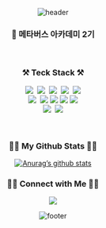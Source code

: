 
<div align="center">

![header](https://capsule-render.vercel.app/api?type=waving&color=gradient&height=300&section=header&text=Hyojin's%20Github&fontAlignY=40&fontSize=100&desc=ꉂꉂ(ᵔᗜᵔ*)&descAlignY=65&animation=twinkling)

<h3>🔭 메타버스 아카데미 2기</h3>
<br>
<h3>⚒️ Teck Stack ⚒️</h3>
<p align="center">
  <img src="https://img.shields.io/badge/Java-007396?style=flat-square&logo=Java&logoColor=white"/></a>&nbsp
  <img src="https://img.shields.io/badge/Spring-6DB33F?style=flat-square&logo=Spring&logoColor=white"/></a>&nbsp
  <img src="https://img.shields.io/badge/SpringBoot-6DB33F?style=flat-square&logo=SpringBoot&logoColor=white"/></a>&nbsp 
  <img src="https://img.shields.io/badge/Mysql-4479A1?style=flat-square&logo=mysql&logoColor=white"/></a>&nbsp 
  <img src="https://img.shields.io/badge/MongoDB-47A248?style=flat-square&logo=MongoDB&logoColor=white">
  
  <br>
  <img src="https://img.shields.io/badge/Javascript-ffb13b?style=flat-square&logo=javascript&logoColor=white"/></a>&nbsp 
  <img src="https://img.shields.io/badge/Html5-E34F26?style=flat-square&logo=html5&logoColor=white"> 
  <img src="https://img.shields.io/badge/CSS-1572B6?style=flat-square&logo=css3&logoColor=white"> 
  <img src="https://img.shields.io/badge/React-61DAFB?style=flat-square&logo=react&logoColor=black"> 
  <img src="https://img.shields.io/badge/Node.js-339933?style=flat-square&logo=Node.js&logoColor=white">
  
  <br>
  <img src="https://img.shields.io/badge/AWS-232F3E?style=flat-square&logo=AmazonAWS&logoColor=white"/></a>&nbsp 
  <img src="https://img.shields.io/badge/Github-181717?style=flat-square&logo=github&logoColor=white">
</p>
<br>
<h3>👩‍💻 My Github Stats 👩‍💻</h3>

[![Anurag’s github stats](https://github-readme-stats.vercel.app/api?username=hodin030)](https://github.com/hodin030)

<h3> 🤝🏻 Connect with Me 🤝🏻 </h3>

<p align="center">
  <!--<a href="https://velog.io/@hyeinisfree"><img src="https://img.shields.io/badge/Tech%20Blog-11B48A?style=flat-square&logo=Vimeo&logoColor=white&link=https://velog.io/@hyeinisfree"/></a>&nbsp
  <a href="https://www.instagram.com/dev.dobby/"><img src="https://img.shields.io/badge/Instagram-E4405F?style=flat-square&logo=Instagram&logoColor=white&link=https://www.instagram.com/hye_inisfree/"/></a>&nbsp-->
  <a href="mailto:kimhyein7110@gmail.com"><img src="https://img.shields.io/badge/Gmail-d14836?style=flat-square&logo=Gmail&logoColor=white&link=hodin030@gmail.com"/></a>
</p>

![footer](https://capsule-render.vercel.app/api?section=footer&type=waving&color=e2e4e3&height=130)
</div>


